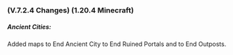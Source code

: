 ### **(V.7.2.4 Changes) (1.20.4 Minecraft)**

##### Ancient Cities:
Added maps to End Ancient City to End Ruined Portals and to End Outposts.